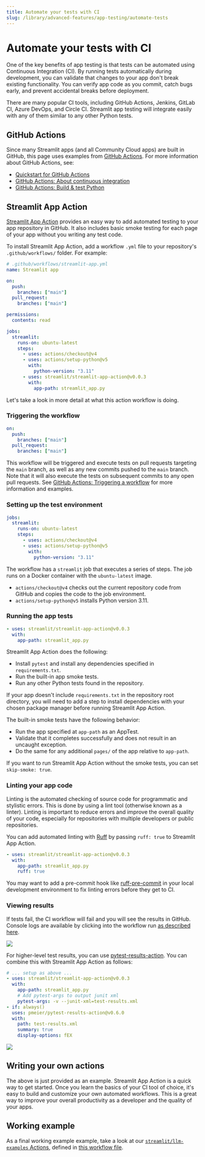 ```yaml
---
title: Automate your tests with CI
slug: /library/advanced-features/app-testing/automate-tests
---
```


# Automate your tests with CI

One of the key benefits of app testing is that tests can be automated using Continuous Integration (CI). By running tests automatically during development, you can validate that changes to your app don't break existing functionality. You can verify app code as you commit, catch bugs early, and prevent accidental breaks before deployment.

There are many popular CI tools, including GitHub Actions, Jenkins, GitLab CI, Azure DevOps, and Circle CI. Streamlit app testing will integrate easily with any of them similar to any other Python tests.

## GitHub Actions

Since many Streamlit apps (and all Community Cloud apps) are built in GitHub, this page uses examples from [GitHub Actions](https://docs.github.com/en/actions). For more information about GitHub Actions, see:

- [Quickstart for GitHub Actions](https://docs.github.com/en/actions/quickstart)
- [GitHub Actions: About continuous integration](https://docs.github.com/en/actions/automating-builds-and-tests/about-continuous-integration)
- [GitHub Actions: Build & test Python](https://docs.github.com/en/actions/automating-builds-and-tests/building-and-testing-python)

## Streamlit App Action

[Streamlit App Action](https://github.com/marketplace/actions/streamlit-app-action) provides an easy way to add automated testing to your app repository in GitHub. It also includes basic smoke testing for each page of your app without you writing any test code.

To install Streamlit App Action, add a workflow `.yml` file to your repository's `.github/workflows/` folder. For example:

```yaml
# .github/workflows/streamlit-app.yml
name: Streamlit app

on:
  push:
    branches: ["main"]
  pull_request:
    branches: ["main"]

permissions:
  contents: read

jobs:
  streamlit:
    runs-on: ubuntu-latest
    steps:
      - uses: actions/checkout@v4
      - uses: actions/setup-python@v5
        with:
          python-version: "3.11"
      - uses: streamlit/streamlit-app-action@v0.0.3
        with:
          app-path: streamlit_app.py
```

Let's take a look in more detail at what this action workflow is doing.

### Triggering the workflow

```yaml
on:
  push:
    branches: ["main"]
  pull_request:
    branches: ["main"]
```

This workflow will be triggered and execute tests on pull requests targeting the `main` branch, as well as any new commits pushed to the `main` branch. Note that it will also execute the tests on subsequent commits to any open pull requests. See [GitHub Actions: Triggering a workflow](https://docs.github.com/en/actions/using-workflows/triggering-a-workflow) for more information and examples.

### Setting up the test environment

```yaml
jobs:
  streamlit:
    runs-on: ubuntu-latest
    steps:
      - uses: actions/checkout@v4
      - uses: actions/setup-python@v5
        with:
          python-version: "3.11"
```

The workflow has a `streamlit` job that executes a series of steps. The job runs on a Docker container with the `ubuntu-latest` image.

- `actions/checkout@v4` checks out the current repository code from GitHub and copies the code to the job environment.
- `actions/setup-python@v5` installs Python version 3.11.

### Running the app tests

```yaml
- uses: streamlit/streamlit-app-action@v0.0.3
  with:
    app-path: streamlit_app.py
```

Streamlit App Action does the following:

- Install `pytest` and install any dependencies specified in `requirements.txt`.
- Run the built-in app smoke tests.
- Run any other Python tests found in the repository.

<Tip>

If your app doesn't include `requirements.txt` in the repository root directory, you will need to add a step to install dependencies with your chosen package manager before running Streamlit App Action.

</Tip>

The built-in smoke tests have the following behavior:

- Run the app specified at `app-path` as an AppTest.
- Validate that it completes successfully and does not result in an uncaught exception.
- Do the same for any additional `pages/` of the app relative to `app-path`.

If you want to run Streamlit App Action without the smoke tests, you can set `skip-smoke: true`.

### Linting your app code

Linting is the automated checking of source code for programmatic and stylistic errors. This is done by using a lint tool (otherwise known as a linter). Linting is important to reduce errors and improve the overall quality of your code, especially for repositories with multiple developers or public repositories.

You can add automated linting with [Ruff](https://docs.astral.sh/ruff/) by passing `ruff: true` to Streamlit App Action.

```yaml
- uses: streamlit/streamlit-app-action@v0.0.3
  with:
    app-path: streamlit_app.py
    ruff: true
```

<Tip>

You may want to add a pre-commit hook like [ruff-pre-commit](https://github.com/astral-sh/ruff-pre-commit) in your local development environment to fix linting errors before they get to CI.

</Tip>

### Viewing results

If tests fail, the CI workflow will fail and you will see the results in GitHub. Console logs are available by clicking into the workflow run [as described here](https://docs.github.com/en/actions/using-workflows/about-workflows#viewing-the-activity-for-a-workflow-run).

![](/images/test-results-logs.png)

For higher-level test results, you can use [pytest-results-action](https://github.com/marketplace/actions/pytest-results-actions). You can combine this with Streamlit App Action as follows:

```yaml
# ... setup as above ...
- uses: streamlit/streamlit-app-action@v0.0.3
  with:
    app-path: streamlit_app.py
    # Add pytest-args to output junit xml
    pytest-args: -v --junit-xml=test-results.xml
- if: always()
  uses: pmeier/pytest-results-action@v0.6.0
  with:
    path: test-results.xml
    summary: true
    display-options: fEX
```

![](/images/test-results-summary.png)

## Writing your own actions

The above is just provided as an example. Streamlit App Action is a quick way to get started. Once you learn the basics of your CI tool of choice, it's easy to build and customize your own automated workflows. This is a great way to improve your overall productivity as a developer and the quality of your apps.

## Working example

As a final working example example, take a look at our [`streamlit/llm-examples` Actions](https://github.com/streamlit/llm-examples/actions), defined in [this workflow file](https://github.com/streamlit/llm-examples/blob/main/.github/workflows/app-testing.yml).
